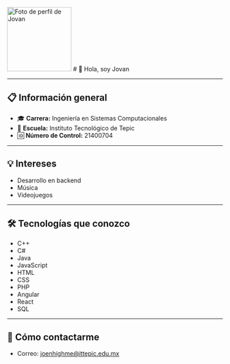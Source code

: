<img src="https://avatars.githubusercontent.com/u/154565685?v=4" width="150" alt="Foto de perfil de Jovan" />
# 👋 Hola, soy Jovan

---

## 📋 Información general
- 🎓 **Carrera:** Ingeniería en Sistemas Computacionales  
- 🏫 **Escuela:** Instituto Tecnológico de Tepic  
- 🆔 **Número de Control:** 21400704

---

## 💡 Intereses
- Desarrollo en backend  
- Música  
- Videojuegos

---

## 🛠️ Tecnologías que conozco
- C++  
- C#  
- Java  
- JavaScript  
- HTML  
- CSS  
- PHP  
- Angular  
- React  
- SQL

---

## 📮 Cómo contactarme
- Correo: joenhighme@ittepic.edu.mx

